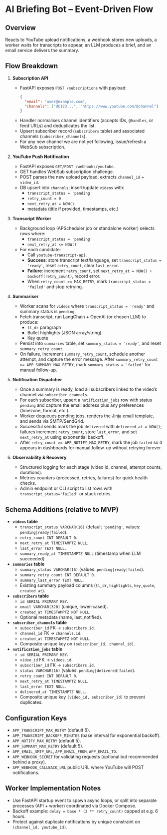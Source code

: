 # AI Briefing Bot – Event-Driven Flow

## Overview
Reacts to YouTube upload notifications, a webhook stores new uploads, a worker waits for transcripts to appear, an LLM produces a brief, and an email service delivers the summary.

## Flow Breakdown
1. **Subscription API**
   - FastAPI exposes `POST /subscriptions` with payload:
     ```json
     {
       "email": "user@example.com",
       "channels": ["UC123...", "https://www.youtube.com/@channel"]
     }
     ```
   - Handler normalises channel identifiers (accepts IDs, `@handles`, or feed URLs) and deduplicates the list.
   - Upsert subscriber record (`subscribers` table) and associated channels (`subscriber_channels`).
   - For any new channel we are not yet following, issue/refresh a WebSub subscription.

2. **YouTube Push Notification**
   - FastAPI exposes `GET/POST /webhooks/youtube`.
   - GET handles WebSub subscription challenge.
   - POST parses the new upload payload, extracts `channel_id` + `video_id`.
   - DB upsert into `channels`; insert/update `videos` with:
     - `transcript_status = 'pending'`
     - `retry_count = 0`
     - `next_retry_at = NOW()`
     - metadata (title if provided, timestamps, etc.)

3. **Transcript Worker**
   - Background loop (APScheduler job or standalone worker) selects rows where:
     - `transcript_status = 'pending'`
     - `next_retry_at <= NOW()`
   - For each candidate:
     - Call `youtube-transcript-api`.
     - **Success**: store transcript text/language, set `transcript_status = 'ready'`, reset `retry_count`, clear `last_error`.
     - **Failure**: increment `retry_count`, set `next_retry_at = NOW() + backoff(retry_count)`, record error.
     - When `retry_count >= MAX_RETRY`, mark `transcript_status = 'failed'` and stop retrying.

4. **Summariser**
   - Worker scans for `videos` where `transcript_status = 'ready'` and summary status is `pending`.
   - Fetch transcript, run LangChain + OpenAI (or chosen LLM) to produce:
     - `tl_dr` paragraph
     - Bullet highlights (JSON array/string)
     - Key quote
   - Persist into `summaries` table, set `summary_status = 'ready'`, and reset `summary_retry_count`.
   - On failure, increment `summary_retry_count`, schedule another attempt, and capture the error message. After `summary_retry_count >= APP_SUMMARY_MAX_RETRY`, mark `summary_status = 'failed'` for manual follow-up.

5. **Notification Dispatcher**
   - Once a summary is ready, load all subscribers linked to the video’s channel via `subscriber_channels`.
   - For each subscriber, upsert a `notification_jobs` row with status `pending` and capture the email address plus any preferences (timezone, format, etc.).
   - Worker dequeues pending jobs, renders the Jinja email template, and sends via SMTP/SendGrid.
   - Successful sends mark the job `delivered` with `delivered_at = NOW()`; failures increment `retry_count`, store `last_error`, and set `next_retry_at` using exponential backoff.
   - After `retry_count >= APP_NOTIFY_MAX_RETRY`, mark the job `failed` so it appears in dashboards for manual follow-up without retrying forever.

6. **Observability & Recovery**
   - Structured logging for each stage (video id, channel, attempt counts, durations).
   - Metrics counters (processed, retries, failures) for quick health checks.
   - Admin endpoint or CLI script to list rows with `transcript_status='failed'` or stuck retries.

## Schema Additions (relative to MVP)
- **`videos` table**
  - `transcript_status VARCHAR(16)` (default `'pending'`, values: `pending|ready|failed`).
  - `retry_count INT DEFAULT 0`.
  - `next_retry_at TIMESTAMPTZ NULL`.
  - `last_error TEXT NULL`.
  - `summary_ready_at TIMESTAMPTZ NULL` (timestamp when LLM succeeded).
- **`summaries` table**
  - `summary_status VARCHAR(16)` (values: `pending|ready|failed`).
  - `summary_retry_count INT DEFAULT 0`.
  - `summary_last_error TEXT NULL`.
  - Existing summary payload columns (`tl_dr`, `highlights`, `key_quote`, `created_at`).
- **`subscribers` table**
  - `id SERIAL PRIMARY KEY`.
  - `email VARCHAR(320)` (unique, lower-cased).
  - `created_at TIMESTAMPTZ NOT NULL`.
  - Optional metadata (name, last_notified).
- **`subscriber_channels` table**
  - `subscriber_id` FK → `subscribers.id`.
  - `channel_id` FK → `channels.id`.
  - `created_at TIMESTAMPTZ NOT NULL`.
  - Composite unique key on `(subscriber_id, channel_id)`.
- **`notification_jobs` table**
  - `id SERIAL PRIMARY KEY`.
  - `video_id` FK → `videos.id`.
  - `subscriber_id` FK → `subscribers.id`.
  - `status VARCHAR(16)` (values: `pending|delivered|failed`).
  - `retry_count INT DEFAULT 0`.
  - `next_retry_at TIMESTAMPTZ NULL`.
  - `last_error TEXT NULL`.
  - `delivered_at TIMESTAMPTZ NULL`.
  - Composite unique key `(video_id, subscriber_id)` to prevent duplicates.

## Configuration Keys
- `APP_TRANSCRIPT_MAX_RETRY` (default 6).
- `APP_TRANSCRIPT_BACKOFF_MINUTES` (base interval for exponential backoff).
- `APP_NOTIFY_MAX_RETRY` (default 5).
- `APP_SUMMARY_MAX_RETRY` (default 5).
- `APP_EMAIL_SMTP_URL`, `APP_EMAIL_FROM`, `APP_EMAIL_TO`.
- `APP_WEBHOOK_SECRET` for validating requests (optional but recommended behind a proxy).
- `APP_WEBHOOK_CALLBACK_URL` public URL where YouTube will POST notifications.

## Worker Implementation Notes
- Use FastAPI startup event to spawn async loops, or split into separate processes (API + worker) coordinated via Docker Compose.
- Backoff example: `delay = base * (2 ** retry_count)` capped at e.g. 6 hours.
- Protect against duplicate notifications by unique constraint on `(channel_id, youtube_id)`.
